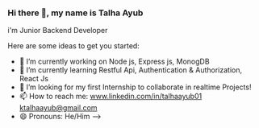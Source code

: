 ### Hi there 👋, my name is Talha Ayub
i'm Junior Backend Developer 

Here are some ideas to get you started:

- 🔭 I’m currently working on Node js, Express js, MonogDB
- 🌱 I’m currently learning Restful Api, Authentication & Authorization, React Js 
- 👯 I’m looking for my first Internship to collaborate in realtime Projects!
- 📫 How to reach me:
www.linkedin.com/in/talhaayub01
ktalhaayub@gmail.com
- 😄 Pronouns: He/Him
-->
